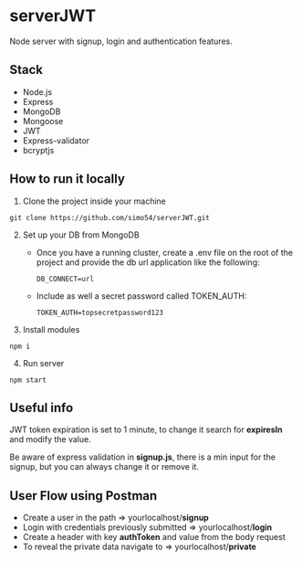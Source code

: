 # serverJWT

Node server with signup, login and authentication features.

## Stack

- Node.js
- Express
- MongoDB
- Mongoose
- JWT
- Express-validator
- bcryptjs

## How to run it locally

1. Clone the project inside your machine

```
git clone https://github.com/simo54/serverJWT.git
```

2. Set up your DB from MongoDB

   - Once you have a running cluster, create a .env file on the root of the project and provide the db url application like the following:
     ```
     DB_CONNECT=url
     ```
   - Include as well a secret password called TOKEN_AUTH:

     ```
     TOKEN_AUTH=topsecretpassword123
     ```

3. Install modules

```
npm i
```

4. Run server

```
npm start
```

## Useful info

JWT token expiration is set to 1 minute, to change it search for **expiresIn** and modify the value.

Be aware of express validation in **signup.js**, there is a min input for the signup, but you can always change it or remove it.

## User Flow using Postman

- Create a user in the path => yourlocalhost/**signup**
- Login with credentials previously submitted => yourlocalhost/**login**
- Create a header with key **authToken** and value from the body request
- To reveal the private data navigate to => yourlocalhost/**private**
